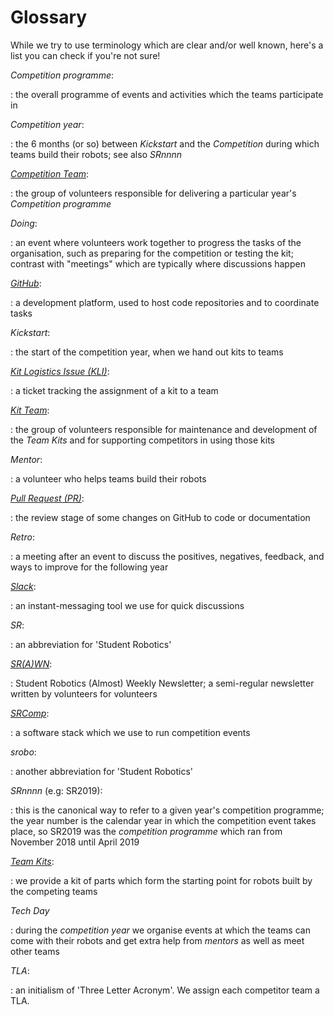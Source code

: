# Glossary

While we try to use terminology which are clear and/or well known, here's a list
you can check if you're not sure!

<!---
Note to editors; please:
- keep this list in alphabetical order
- ensure that, within the list, usages of other terms defined in the list are
  emphasised suitably
--->

_Competition programme_:

: the overall programme of events and activities which the teams participate in

_Competition year_:

: the 6 months (or so) between _Kickstart_ and the _Competition_ during which
teams build their robots; see also _SRnnnn_

[_Competition Team_](https://opsmanual.studentrobotics.org/annual-robotics-competition/competition-team):

: the group of volunteers responsible for delivering a particular year's
_Competition programme_

_Doing_:

: an event where volunteers work together to progress the tasks of the
organisation, such as preparing for the competition or testing the kit; contrast
with "meetings" which are typically where discussions happen

[_GitHub_](./git-and-github.md):

: a development platform, used to host code repositories and to coordinate tasks

_Kickstart_:

: the start of the competition year, when we hand out kits to teams

[_Kit Logistics Issue (KLI)_](https://github.com/srobo/kit-logistics/):

: a ticket tracking the assignment of a kit to a team

[_Kit Team_](https://opsmanual.studentrobotics.org/annual-robotics-competition/kit-team):

: the group of volunteers responsible for maintenance and development of the
_Team Kits_ and for supporting competitors in using those kits

_Mentor_:

: a volunteer who helps teams build their robots

[_Pull Request (PR)_](https://docs.github.com/en/pull-requests/collaborating-with-pull-requests/proposing-changes-to-your-work-with-pull-requests/about-pull-requests):

: the review stage of some changes on GitHub to code or documentation

_Retro_:

: a meeting after an event to discuss the positives, negatives, feedback, and ways to improve for the following year

[_Slack_](https://studentrobotics.slack.com/):

: an instant-messaging tool we use for quick discussions

_SR_:

: an abbreviation for 'Student Robotics'

[_SR(A)WN_](./srawn.md):

: Student Robotics (Almost) Weekly Newsletter; a semi-regular newsletter written by volunteers for volunteers

[_SRComp_](https://github.com/PeterJCLaw/srcomp/wiki):

: a software stack which we use to run competition events

_srobo_:

: another abbreviation for 'Student Robotics'

_SRnnnn_ (e.g: SR2019):

: this is the canonical way to refer to a given year's competition programme;
the year number is the calendar year in which the competition event takes place,
so SR2019 was the _competition programme_ which ran from November 2018 until
April 2019

[_Team Kits_](../kit/README.md):

: we provide a kit of parts which form the starting point for robots built by
the competing teams

_Tech Day_

: during the _competition year_ we organise events at which the teams can come
with their robots and get extra help from _mentors_ as well as meet other teams

_TLA_:

: an initialism of 'Three Letter Acronym'. We assign each competitor team a TLA.
